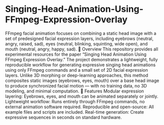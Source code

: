 # Singing-Head-Animation-Using-FFmpeg-Expression-Overlay
FFmpeg facial animation focuses on combining a static head image with a set of predesigned facial expression layers, including eyebrows (neutral, angry, raised, sad), eyes (neutral, blinking, squinting, wide open), and mouth (neutral, angry, happy, sad).
📘 Overview
This repository provides all experimental resources for the paper “Singing Head Animation Using FFmpeg Expression Overlay.”
The project demonstrates a lightweight, fully reproducible workflow for generating expressive singing head animations using only FFmpeg commands and a small set of 2D facial expression layers.
Unlike 3D morphing or deep-learning approaches, this method composites static images (eyebrows, eyes, mouth) over a base head image to produce synchronized facial motion — with no training data, no 3D modeling, and minimal computation.
🧩 Features
Modular expression layering: Eyebrows, eyes, and mouth can be animated separately or jointly.
Lightweight workflow: Runs entirely through FFmpeg commands, no external animation software required.
Reproducible and open-source: All example files and scripts are included.
Real-time generation: Create expressive sequences in seconds on standard hardware.
